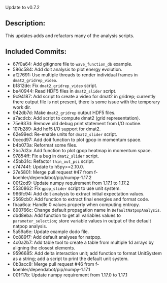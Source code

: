 Update to v0.7.2

Description:
------------
This updates adds and refactors many of the analysis scripts.

Included Commits:
-----------------
- 67f0a64: Add gitignore file to `wave_function_db` example.
- 586c584: Add doit analysis to plot energy evolution.
- af27691: Use multiple threads to render individual frames in `dmat2_gridrep_video`.
- b1812de: Fix `dmat2_gridrep_video` script.
- be40944: Read HDF5 files in `dmat2_slider` script.
- 9c94187: Add script to create a video for dmat2 in gridrep; currently there output file is not present, there is some issue with the temporary work dir.
- 942db7d: Make `dmat2_gridrep` output HDF5 files.
- a7acdcb: Add script to compute dmat2 (grid representation).
- 75e937d: Remove old debug print statement from I/O routine.
- 107b289: Add hdf5 I/O support for dmat2.
- 62e99ed: Re-enable units for `dmat2_slider` script.
- 0cecd97: Add doit function to plot gpop in momentum space.
- b4b073a: Reformat some files.
- 2bc7d2a: Add function to plot gpop heatmap in momentum space.
- 97854ff: Fix a bug in `dmat2_slider` script.
- 45bb31c: Refactor `thin_out_psi` script.
- c74744f: Update to h5py>=2.10.0.
- 27e5801: Merge pull request #47 from f-koehler/dependabot/pip/numpy-1.17.2
- 00f2cd9: Update numpy requirement from 1.17.1 to 1.17.2
- 5530862: Fix `gpop_slider` script to use unit system.
- 966fc94: Add doit analysis to extract initial expectation values.
- 2569cb0: Add function to extract final energies and format code.
- fbaa6ca: Handle 0 values properly when computing entropy.
- 890766c: Change default propagation name in `DefaultNatpopAnalysis`.
- dbd8eba: Add function to get all variables values to `parameter_selection`; store variable values in output of the default natpop analysis.
- 5a59a6e: Update example dodo file.
- 0c889f7: Add default analyses for natpop.
- 4c0a2b7: Add table tool to create a table from multiple 1d arrays by aligning the closest elements.
- 9596685: Add delta interaction unit; add function to format UnitSystem as a string; add a script to print the default unit system.
- 0b3acc8: Merge pull request #46 from f-koehler/dependabot/pip/numpy-1.17.1
- 001f17b: Update numpy requirement from 1.17.0 to 1.17.1
